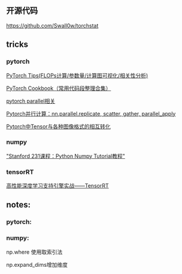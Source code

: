 ## 开源代码




https://github.com/Swall0w/torchstat

## tricks


### pytorch

[PyTorch Tips(FLOPs计算/参数量/计算图可视化/相关性分析)](https://zhuanlan.zhihu.com/p/112319391)

[PyTorch Cookbook（常用代码段整理合集）](https://zhuanlan.zhihu.com/p/59205847)


[pytorch parallel相关](https://pytorch.org/tutorials/beginner/former_torchies/parallelism_tutorial.html)

[Pytorch并行计算：nn.parallel.replicate, scatter, gather, parallel_apply](https://www.cnblogs.com/marsggbo/p/11534141.html)

[Pytorch中Tensor与各种图像格式的相互转化](https://cloud.tencent.com/developer/article/1144751)


### numpy 

["Stanford 231课程：Python Numpy Tutorial教程"](https://xuepro.github.io/2018/05/09/Python-Numpy-Tutorial/)

### tensorRT

[高性能深度学习支持引擎实战——TensorRT](https://zhuanlan.zhihu.com/p/35657027)


## notes:

### pytorch:


### numpy:

np.where 使用取索引法

np.expand_dims增加维度
